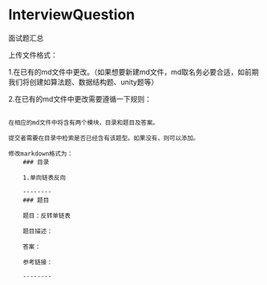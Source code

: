 # InterviewQuestion

面试题汇总



上传文件格式：

1.在已有的md文件中更改。（如果想要新建md文件，md取名务必要合适，如前期我们将创建如算法题、数据结构题、unity题等）

2.在已有的md文件中更改需要遵循一下规则：

```

在相应的md文件中将含有两个模块，目录和题目及答案。

提交者需要在目录中检索是否已经含有该题型。如果没有，则可以添加。

修改markdown格式为：
	### 目录

	1.单向链表反向

	--------
	### 题目

	题目：反转单链表

	题目描述：

	答案：

	参考链接：

	--------

```

